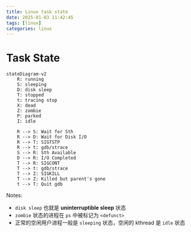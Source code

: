 ```yaml
---
title: Linux task state
date: 2025-01-03 11:42:45
tags: [linux]
categories: linux
---
```


# Task State

```mermaid
stateDiagram-v2
    R: running
    S: sleeping
    D: disk sleep
    T: stopped
    t: tracing stop
    X: dead
    Z: zombie
    P: parked
    I: idle

    R --> S: Wait for Sth
    R --> D: Wait for Disk I/O
    R --> T: SIGTSTP
    R --> t: gdb/strace
    S --> R: Sth Available
    D --> R: I/O Completed
    T --> R: SIGCONT
    T --> t: gdb/strace
    T --> Z: SIGKILL
    T --> Z: Killed but parent's gone
    t --> T: Quit gdb
```

<!--more-->

Notes:
- `disk sleep` 也就是 **uninterruptible sleep** 状态
- `zombie` 状态的进程在 `ps` 中被标记为 `<defunct>`
- 正常的空闲用户进程一般是 `sleeping` 状态，空闲的 kthread 是 `idle` 状态
